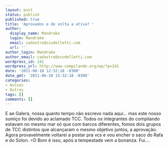 ```yaml
---
layout: post
status: publish
published: true
title: 'Aprovados e de volta a ativa? '
author:
  display_name: Mandrake
  login: Mandrake
  email: cadastro@scudelletti.com
  url: ''
author_login: Mandrake
author_email: cadastro@scudelletti.com
wordpress_id: 241
wordpress_url: http://www.compilando.org/wp/?p=241
date: '2011-06-10 12:32:18 -0300'
date_gmt: '2011-06-10 15:32:18 -0300'
categories:
- Avisos
- Outros
tags: []
comments: []
---
```

E ae Galera, nossa quanto tempo não escrevo nada aqui... mas este nosso sumiço foi devido ao aclamado TCC.
Todos os integrantes do compilando estavam no mesmo mar só que com barcos diferentes, fomos dois grupos de TCC distintos que alcançaram o mesmo objetivo juntos, a aprovação.
Agora provavelmente voltarei a postar pra vcs e vou encher o saco do Rafa e do Solon. =D
Bom é isso, após a tempestade vem a bonanza.
Fui....
